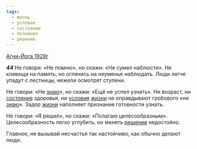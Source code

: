 ```yaml
---
tags:
  - жизнь
  - условие
  - состояние
  - познание
  - решение
---
```


[Агни-Йога 1929г](https://127.0.0.1:4002/agni/1929)

___44___
Не говори: «Не помню», но скажи: «Не сумел наблюсти». Не клевещи на память, но оглянись на неуменье наблюдать. Люди легче упадут с лестницы, нежели осмотрят ступени.   

Не говори: «Не [знаю](../../../tags/#познание)», но скажи: «Ещё не успел узнать». Ни возраст, ни [состояние](../../../tags/#состояние) здоровья, ни [условия](../../../tags/#условие) [жизни](../../../tags/#жизнь) не оправдывают гробового «не [знаю](../../../tags/#познание)». Задор [жизни](../../../tags/#жизнь) наполняет признание готовности узнать.   

Не говори: «Я решил», но скажи: «Полагаю целесообразным». Целесообразность легко углубить, но менять [решение](../../../tags/#решение) недостойно.   

Главное, не вызывай несчастья так настойчиво, как обычно делают люди.
